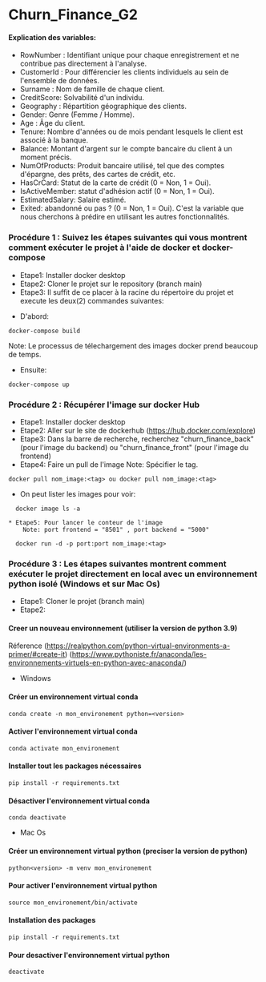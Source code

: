 # Churn_Finance_G2
#### Explication des variables:
  - RowNumber : Identifiant unique pour chaque enregistrement et ne contribue pas directement à l'analyse.
  - CustomerId : Pour différencier les clients individuels au sein de l'ensemble de données.
  - Surname : Nom de famille de chaque client.
  - CreditScore: Solvabilité d'un individu.
  - Geography : Répartition géographique des clients.
  - Gender: Genre (Femme / Homme).
  - Age : Âge du client.
  - Tenure: Nombre d'années ou de mois pendant lesquels le client est associé à la banque.
  - Balance: Montant d'argent sur le compte bancaire du client à un moment précis.
  - NumOfProducts: Produit bancaire utilisé, tel que des comptes d'épargne, des prêts, des cartes de crédit, etc.
  - HasCrCard: Statut de la carte de crédit (0 = Non, 1 = Oui).
  - IsActiveMember: statut d'adhésion actif (0 = Non, 1 = Oui).
  - EstimatedSalary: Salaire estimé.
  - Exited: abandonné ou pas ? (0 = Non, 1 = Oui). C'est la variable que nous cherchons à prédire en utilisant les autres fonctionnalités.


###  Procédure 1 : Suivez les étapes suivantes qui vous montrent comment exécuter le projet à l'aide de docker et docker-compose
  * Etape1: Installer docker desktop
  * Etape2: Cloner le projet sur le repository (branch main)
  * Etape3: Il suffit de ce placer à la racine du répertoire du projet et execute les deux(2) commandes suivantes:

- D'abord:
``` Command
docker-compose build
```
Note: Le processus de télechargement des images docker prend beaucoup de temps.

- Ensuite:
``` Command
docker-compose up
```


### Procédure 2 : Récupérer l'image sur docker Hub
  * Etape1: Installer docker desktop
  * Etape2: Aller sur le site de dockerhub (https://hub.docker.com/explore)
  * Etape3: Dans la barre de recherche, recherchez "churn_finance_back" (pour l'image du backend) ou "churn_finance_front" (pour l'image du frontend)
  * Etape4: Faire un pull de l'image
    Note: Spécifier le tag.

  ``` Command
docker pull nom_image:<tag> ou docker pull nom_image:<tag>
```

  - On peut lister les images pour voir:
``` Command
  docker image ls -a
```

    * Etape5: Pour lancer le conteur de l'image
        Note: port frontend = "8501" , port backend = "5000" 
``` Command
  docker run -d -p port:port nom_image:<tag>
```



### Procédure 3 : Les étapes suivantes montrent comment exécuter le projet directement en local avec un environnement python isolé (Windows et sur Mac Os)
  * Etape1: Cloner le projet (branch main)
  * Etape2:

#### Creer un nouveau environnement (utiliser la version de python 3.9)
  Réference (https://realpython.com/python-virtual-environments-a-primer/#create-it)
            (https://www.pythoniste.fr/anaconda/les-environnements-virtuels-en-python-avec-anaconda/)
            
  * Windows
#### Créer un environnement virtual conda

``` Command
conda create -n mon_environement python=<version>
```

#### Activer l'environnement virtual conda
```
conda activate mon_environement
```

#### Installer tout les packages nécessaires
```
pip install -r requirements.txt
```

#### Désactiver l'environnement virtual conda
```
conda deactivate
```


  * Mac Os

#### Créer un environnement virtual python (preciser la version de python)
``` Command
python<version> -m venv mon_environement
```

#### Pour activer l'environnement virtual python
```
source mon_environement/bin/activate
```

#### Installation des packages
```
pip install -r requirements.txt
```

#### Pour desactiver l'environnement virtual python
```
deactivate
```

